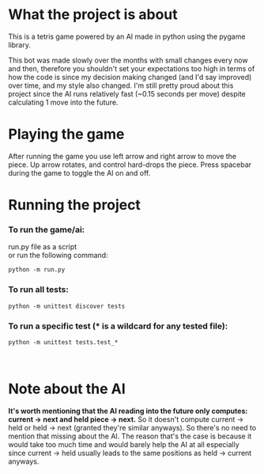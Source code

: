 # What the project is about
This is a tetris game powered by an AI made in python using the pygame library.

This bot was made slowly over the months with small changes every now and then, therefore you shouldn't set your expectations too high in terms of how the code is since my decision making changed (and I'd say improved) over time, and my style also changed.
I'm still pretty proud about this project since the AI runs relatively fast (~0.15 seconds per move) despite calculating 1 move into the future.

# Playing the game
After running the game you use left arrow and right arrow to move the piece. Up arrow rotates, and control hard-drops the piece. Press spacebar during the game to toggle the AI on and off.

# Running the project
### To run the game/ai:

run.py file as a script <br>
or run the following command:
```
python -m run.py
```

### To run all tests:
```
python -m unittest discover tests
```

### To run a specific test (* is a wildcard for any tested file):
```
python -m unittest tests.test_*
```

<br>

# Note about the AI
**It's worth mentioning that the AI reading into the future only computes: current -> next and held piece -> next.** So it doesn't compute current -> held or held -> next (granted they're similar anyways). So there's no need to mention that missing about the AI. The reason that's the case is because it would take too much time and would barely help the AI at all especially since current -> held usually leads to the same positions as held -> current anyways.